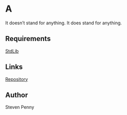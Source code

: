 A
============
It doesn’t stand for anything. It does stand for anything.

Requirements
------------
[StdLib][x]

Links
----------------
[Repository][z]

Author
------------
Steven Penny

[x]://github.com/svnpenn/stdlib
[z]://github.com/svnpenn/a
